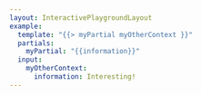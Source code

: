 ```yaml
---
layout: InteractivePlaygroundLayout
example:
  template: "{{> myPartial myOtherContext }}"
  partials:
    myPartial: "{{information}}"
  input:
    myOtherContext:
      information: Interesting!
---
```

